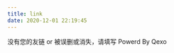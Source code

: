 ```yaml
---
title: link
date: 2020-12-01 22:19:45
---
```

<div id="friend-content" class="friend-content"></div>
<link rel="stylesheet" href="https://unpkg.com/qexo-friends/friends.css"/>
<script src="https://unpkg.com/qexo-friends/Stellar/friends.js"></script>
<script>loadQexoFriends("friend-content", "https://api.qexo.ayellowdogsays.top")</script>

没有您的友链 or 被误删或消失，请填写 Powerd By Qexo

<div id="friends-api"></div>
<script src="https://unpkg.com/qexo-friends/friends-api.js"></script>
<script>qexo_friend_api("friends-api","https://api.qexo.ayellowdogsays.top");</script>
